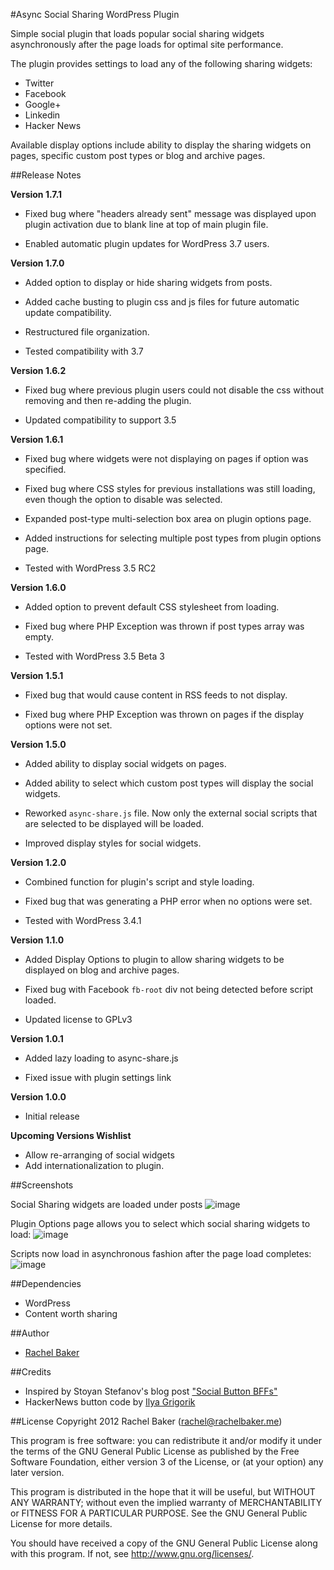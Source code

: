 #Async Social Sharing WordPress Plugin

Simple social plugin that loads popular social sharing widgets asynchronously after the page loads for optimal site performance.

The plugin provides settings to load any of the following sharing widgets:

* Twitter
* Facebook
* Google+
* Linkedin
* Hacker News

Available display options include ability to display the sharing widgets on pages, specific custom post types or blog and archive pages.

##Release Notes

__Version 1.7.1__

* Fixed bug where "headers already sent" message was displayed upon plugin activation due to blank line at top of main plugin file.

* Enabled automatic plugin updates for WordPress 3.7 users.


__Version 1.7.0__

* Added option to display or hide sharing widgets from posts.

* Added cache busting to plugin css and js files for future automatic update compatibility.

* Restructured file organization.

* Tested compatibility with 3.7


__Version 1.6.2__

* Fixed bug where previous plugin users could not disable the css without removing and then re-adding the plugin.

* Updated compatibility to support 3.5


__Version 1.6.1__

* Fixed bug where widgets were not displaying on pages if option was specified.

* Fixed bug where CSS styles for previous installations was still loading, even though the option to disable was selected.

* Expanded post-type multi-selection box area on plugin options page.

* Added instructions for selecting multiple post types from plugin options page.

* Tested with WordPress 3.5 RC2


__Version 1.6.0__

* Added option to prevent default CSS stylesheet from loading.

* Fixed bug where PHP Exception was thrown if post types array was empty.

* Tested with WordPress 3.5 Beta 3


__Version 1.5.1__

* Fixed bug that would cause content in RSS feeds to not display.

* Fixed bug where PHP Exception was thrown on pages if the display options were not set.


__Version 1.5.0__

* Added ability to display social widgets on pages.

* Added ability to select which custom post types will display the social widgets.

* Reworked `async-share.js` file.  Now only the external social scripts that are selected to be displayed will be loaded.

* Improved display styles for social widgets.


__Version 1.2.0__

* Combined function for plugin's script and style loading.

* Fixed bug that was generating a PHP error when no options were set.

* Tested with WordPress 3.4.1


__Version 1.1.0__

* Added Display Options to plugin to allow sharing widgets to be displayed on blog and archive pages.

* Fixed bug with Facebook `fb-root` div not being detected before script loaded.

* Updated license to GPLv3


__Version 1.0.1__

* Added lazy loading to async-share.js

* Fixed issue with plugin settings link

__Version 1.0.0__

* Initial release

__Upcoming Versions Wishlist__

*   Allow re-arranging of social widgets
*   Add internationalization to plugin.


##Screenshots

Social Sharing widgets are loaded under posts
![image](https://img.skitch.com/20120425-x5bnprr39qq39jf8mq9ems9ckf.png)

Plugin Options page allows you to select which social sharing widgets to load:
![image](http://f.cl.ly/items/2a2D1r270I241Y3i0U2H/screenshot-2.png)

Scripts now load in asynchronous fashion after the page load completes:
![image](https://img.skitch.com/20120501-ka4dr14y773262a6nfywxwwty6.png)

##Dependencies

*	WordPress
*	Content worth sharing

##Author

- [Rachel Baker](http://rachelbaker.me)

##Credits
 * Inspired by Stoyan Stefanov's blog post ["Social Button BFFs"](http://www.phpied.com/social-button-bffs/)
 * HackerNews button code by [Ilya Grigorik](https://github.com/igrigorik/hackernews-button)

##License
Copyright 2012 Rachel Baker (rachel@rachelbaker.me)

This program is free software: you can redistribute it and/or modify it under the terms of the GNU General Public License as published by the Free Software Foundation, either version 3 of the License, or (at your option) any later version.

This program is distributed in the hope that it will be useful, but WITHOUT ANY WARRANTY; without even the implied warranty of MERCHANTABILITY or FITNESS FOR A PARTICULAR PURPOSE.  See the GNU General Public License for more details.

You should have received a copy of the GNU General Public License along with this program.  If not, see <http://www.gnu.org/licenses/>.